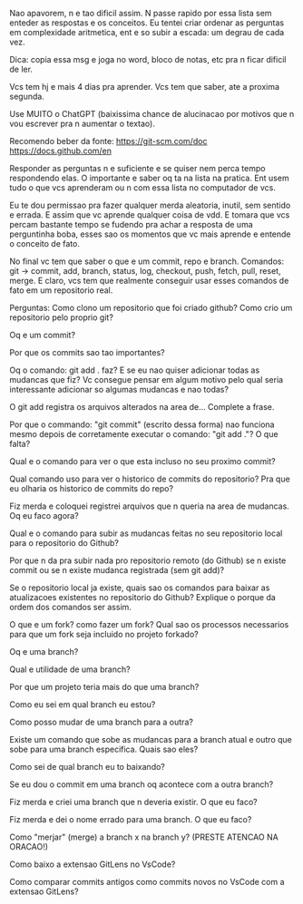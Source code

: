 Nao apavorem, n e tao dificil assim. N passe rapido por essa lista sem enteder as respostas e os conceitos. Eu tentei criar ordenar as perguntas em complexidade aritmetica, ent  e so subir a escada: um degrau de cada vez.

Dica: copia essa msg e joga no word, bloco de notas, etc pra n ficar dificil de ler.

Vcs tem hj e mais 4 dias pra aprender. Vcs tem que saber, ate a proxima segunda.

Use MUITO o ChatGPT (baixissima chance de alucinacao por motivos que n vou escrever pra n aumentar o textao).

Recomendo beber da fonte: 
https://git-scm.com/doc
https://docs.github.com/en

Responder as perguntas n e suficiente e se quiser nem perca tempo respondendo elas. O importante e saber oq ta na lista na pratica. Ent usem tudo o que vcs aprenderam ou n com essa lista no computador de vcs. 

Eu te dou permissao pra fazer qualquer merda aleatoria, inutil, sem sentido e errada. E assim que vc aprende qualquer coisa de vdd. E tomara que vcs percam bastante tempo se fudendo pra achar a resposta de uma perguntinha boba, esses sao os momentos que vc mais aprende e entende o conceito de fato.

No final vc tem que saber o que e um commit, repo e branch. Comandos: git -> commit, add, branch, status, log, checkout, push, fetch, pull, reset, merge. E claro, vcs tem que realmente conseguir usar esses comandos de fato em um repositorio real.

Perguntas:
Como clono um repositorio que foi criado github?
Como crio um repositorio pelo proprio git?

Oq e um commit?

Por que os commits sao tao importantes?

Oq o comando: git add . faz? E se eu nao quiser adicionar todas as mudancas que fiz? Vc consegue pensar em algum motivo pelo qual seria interessante adicionar so algumas mudancas e nao todas?

O git add registra os arquivos alterados na area de...  Complete a frase.

Por que o commando: "git commit" (escrito dessa forma) nao funciona mesmo depois de corretamente executar o comando: "git add ."? O que falta?

Qual e o comando para ver o que esta incluso no seu proximo commit?

Qual comando uso para ver o historico de commits do repositorio? Pra que eu olharia os historico de commits do repo?

Fiz merda e coloquei registrei arquivos que n queria na area de mudancas. Oq eu faco agora?

Qual e o comando para subir as mudancas feitas no seu repositorio local para o repositorio do Github?

Por que n da pra subir nada pro repositorio remoto (do Github) se n existe commit ou se n existe mudanca registrada (sem git add)?

Se o repositorio local ja existe, quais sao os comandos para baixar as atualizacoes existentes no repositorio do Github? Explique o porque da ordem dos comandos ser assim.

O que e um fork? como fazer um fork? Qual sao os processos necessarios para que um fork seja incluido no projeto forkado?

Oq e uma branch?

Qual e utilidade de uma branch?

Por que um projeto teria mais do que uma branch?

Como eu sei em qual branch eu estou?

Como posso mudar de uma branch para a outra?

Existe um comando que sobe as mudancas para a branch atual e outro que sobe para uma branch especifica. Quais sao eles?

Como sei de qual branch eu to baixando?

Se eu dou o commit em uma branch oq acontece com a outra branch?

Fiz merda e criei uma branch que n deveria existir. O que eu faco?

Fiz merda e dei o nome errado para uma branch. O que eu faco?

Como "merjar" (merge) a branch x na branch y? (PRESTE ATENCAO NA ORACAO!)

Como baixo a extensao GitLens no VsCode?

Como comparar commits antigos como commits novos no VsCode com a extensao GitLens?
